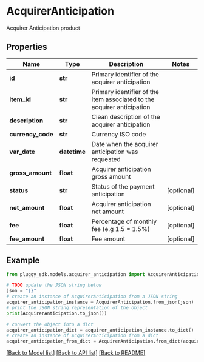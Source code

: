 # AcquirerAnticipation

Acquirer Anticipation product

## Properties

Name | Type | Description | Notes
------------ | ------------- | ------------- | -------------
**id** | **str** | Primary identifier of the acquirer anticipation | 
**item_id** | **str** | Primary identifier of the item associated to the acquirer anticipation | 
**description** | **str** | Clean description of the acquirer anticipation | 
**currency_code** | **str** | Currency ISO code | 
**var_date** | **datetime** | Date when the acquirer anticipation was requested | 
**gross_amount** | **float** | Acquirer anticipation gross amount | 
**status** | **str** | Status of the payment anticipation | [optional] 
**net_amount** | **float** | Acquirer anticipation net amount | [optional] 
**fee** | **float** | Percentage of monthly fee (e.g 1.5 &#x3D; 1.5%) | [optional] 
**fee_amount** | **float** | Fee amount | [optional] 

## Example

```python
from pluggy_sdk.models.acquirer_anticipation import AcquirerAnticipation

# TODO update the JSON string below
json = "{}"
# create an instance of AcquirerAnticipation from a JSON string
acquirer_anticipation_instance = AcquirerAnticipation.from_json(json)
# print the JSON string representation of the object
print(AcquirerAnticipation.to_json())

# convert the object into a dict
acquirer_anticipation_dict = acquirer_anticipation_instance.to_dict()
# create an instance of AcquirerAnticipation from a dict
acquirer_anticipation_from_dict = AcquirerAnticipation.from_dict(acquirer_anticipation_dict)
```
[[Back to Model list]](../README.md#documentation-for-models) [[Back to API list]](../README.md#documentation-for-api-endpoints) [[Back to README]](../README.md)


